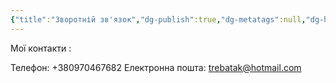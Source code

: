 ```yaml
---
{"title":"Зворотній зв'язок","dg-publish":true,"dg-metatags":null,"dg-home":null,"permalink":"/vash-vidguk/okremim-zapitom/","dgPassFrontmatter":true,"noteIcon":""}
---
```


Мої контакти :

Телефон: +380970467682 Електронна пошта: trebatak@hotmail.com 